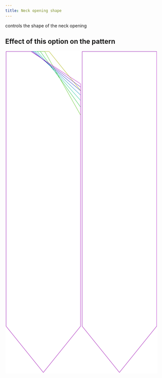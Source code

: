 ```yaml
---
title: Neck opening shape
---
```


controls the shape of the neck opening


## Effect of this option on the pattern
![This image shows the effect of this option by superimposing several variants that have a different value for this option](walburga_neckoratio_sample.svg "Effect of this option on the pattern")